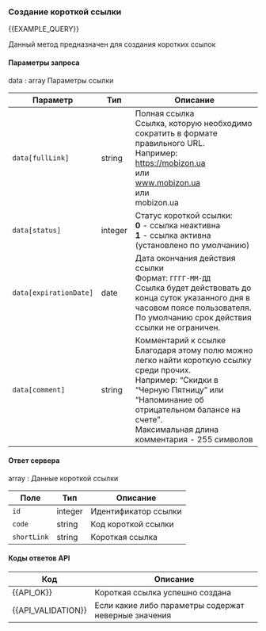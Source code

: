 ### Создание короткой ссылки
{{EXAMPLE_QUERY}}

Данный метод предназначен для создания коротких ссылок
#### Параметры запроса

data : array Параметры ссылки

 Параметр             | Тип     | Описание
----------------------|---------|-----------
`data[fullLink]`      | string  | Полная ссылка <br>Ссылка, которую необходимо сократить в формате правильного URL. <br>Например: <br>https://mobizon.ua <br>или <br>www.mobizon.ua <br>или <br>mobizon.ua
`data[status]`        | integer | Статус короткой ссылки: <br>**0** - ссылка неактивна <br>**1** - ссылка активна (установлено по умолчанию)
`data[expirationDate]`| date    | Дата окончания действия ссылки <br>Формат: `ГГГГ-ММ-ДД` <br>Ссылка будет действовать до конца суток указанного дня в часовом поясе пользователя. <br>По умолчанию срок действия ссылки не ограничен. 
`data[comment]`       | string  | Комментарий к ссылке <br>Благодаря этому полю можно легко найти короткую ссылку среди прочих. <br>Например: “Скидки в “Черную Пятницу” или “Напоминание об отрицательном балансе на счете”. <br>Максимальная длина комментария - 255 символов

#### Ответ сервера
array : Данные короткой ссылки

Поле        | Тип     | Описание
------------|---------|-------------
`id`        | integer | Идентификатор ссылки
`code`      | string  | Код короткой ссылки
`shortLink` | string  | Короткая ссылка


#### Коды ответов API

Код | Описание
----|----
{{API_OK}}         | Короткая ссылка успешно создана
{{API_VALIDATION}} | Если какие либо параметры содержат неверные значения
